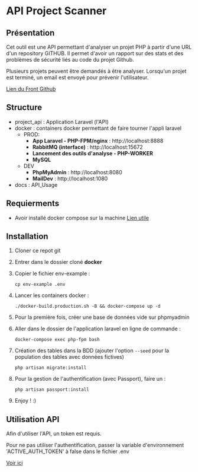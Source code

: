 # API Project Scanner

## Présentation
Cet outil est une API permettant d'analyser un projet PHP à partir d'une URL d'un repository GITHUB.
Il permet d'avoir un rapport sur des stats et des problèmes de sécurité liés au code du projet Github.

Plusieurs projets peuvent être demandés à être analyser. Lorsqu'un projet est terminé, un email est envoyé pour prévenir l'utilisateur.

[Lien du Front Github](https://github.com/boillatlucas/php-project-front)

## Structure

- project_api : Application Laravel (l'API)
- docker : containers docker permettant de faire tourner l'appli laravel
	- PROD:
	    - **App Laravel - PHP-FPM/nginx** : http://localhost:8888
        - **RabbitMQ (interface)** : http://localhost:15672
        - **Lancement des outils d'analyse - PHP-WORKER**
        - **MySQL**
    - DEV
        - **PhpMyAdmin** : http://localhost:8080
        - **MailDev** : http://localhost:1080
- docs : API_Usage


## Requierments 
- Avoir installé docker compose sur la machine [Lien utile](https://gist.githubusercontent.com/AlexBDev/8fd269c708bb0a1f892d98d02abb80e1/raw/0738610278b81de1c5052e77a1b35da59a9370e7/install_it.sh)

## Installation

1. Cloner ce repot git
2. Entrer dans le dossier cloné **docker**
3. Copier le fichier env-example :
    ```
    cp env-example .env
    ```

4. Lancer les containers docker :
    ```
    ./docker-build.production.sh -B && docker-compose up -d
    ```

5. Pour la première fois, créer une base de données vide sur phpmyadmin

6. Aller dans le dossier de l'application laravel en ligne de commande : 
   ```
   docker-compose exec php-fpm bash
   ```
   
7. Création des tables dans la BDD (ajouter l'option `--seed` pour la population des tables avec données fictives)
    ```
    php artisan migrate:install
    ``` 

8. Pour la gestion de l'authentification (avec Passport), faire un :
    ```
    php artisan passport:install
    ```

9. Enjoy ! :)


## Utilisation API

Afin d'utiliser l'API, un token est requis.

Pour ne pas utiliser l'authentification, passer la variable d'environnement 'ACTIVE_AUTH_TOKEN' à false dans le fichier .env

[Voir ici](./docs/API_Usage.md)

